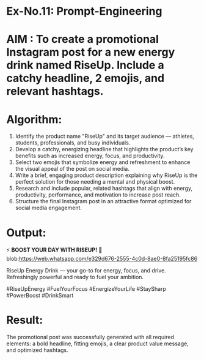 # Ex-No.11: Prompt-Engineering  
# AIM : To create a promotional Instagram post for a new energy drink named **RiseUp**. Include a catchy headline, 2 emojis, and relevant hashtags.  

# Algorithm:  
1. Identify the product name "RiseUp" and its target audience — athletes, students, professionals, and busy individuals.  
2. Develop a catchy, energizing headline that highlights the product’s key benefits such as increased energy, focus, and productivity.  
3. Select two emojis that symbolize energy and refreshment to enhance the visual appeal of the post on social media.  
4. Write a brief, engaging product description explaining why RiseUp is the perfect solution for those needing a mental and physical boost.  
5. Research and include popular, related hashtags that align with energy, productivity, performance, and motivation to increase post reach.  
6. Structure the final Instagram post in an attractive format optimized for social media engagement.

# Output:  
⚡ **BOOST YOUR DAY WITH RISEUP!** 🧊  
blob:https://web.whatsapp.com/e329d676-2555-4c0d-8ae0-8fa25195fc86

RiseUp Energy Drink — your go-to for energy, focus, and drive.  
Refreshingly powerful and ready to fuel your ambition.  

#RiseUpEnergy #FuelYourFocus #EnergizeYourLife #StaySharp #PowerBoost #DrinkSmart

# Result:  
The promotional post was successfully generated with all required elements: a bold headline, fitting emojis, a clear product value message, and optimized hashtags.


